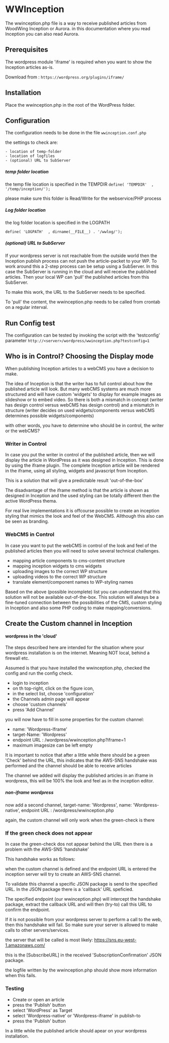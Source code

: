 # WWInception

The wwinception.php file is a way to receive published articles from WoodWing Inception or Aurora. in this documentation where you read Inception you can also read Aurora.


## Prerequisites
The wordpress module 'iframe' is required when you want to show the Inception articles as-is.

Download from : ``https://wordpress.org/plugins/iframe/ ``


## Installation 
Place the wwinception.php in the root of the WordPress folder.

## Configuration
The configuration needs to be done in the file ``wwinception.conf.php``

the settings to check are:

	- location of temp-folder
	- location of logfiles
	- (optional) URL to SubServer
	

	
##### temp folder location	

the temp file location is specified in the TEMPDIR 
``define( 'TEMPDIR'  , '/temp/inception/');``

please make sure this folder is Read/Write for the webservice/PHP process

##### Log folder location
the log folder location is specified in the LOGPATH 

``define( 'LOGPATH'  , dirname(__FILE__) . '/wwlog/'); ``

##### (optional) URL to SubServer
If your wordpress server is not reachable from the outside world then the Inception publish process can not push the article-packet to your WP.
To work around this a 2-step process can be setup using a SubServer.
In this case the SubServer is running in the cloud and will receive the published articles. 
Then your local WP can 'pull' the published articles from this SubServer.

To make this work, the URL to the SubServer needs to be specified.

To 'pull' the content, the wwinception.php needs to be called from crontab on a regular interval.

## Run Config test
The configuration can be tested by invoking the script with the 'testconfig' parameter
``http://<server>/wordpress/wwinception.php?testconfig=1``



## Who is in Control? Choosing the Display mode

When publishing Inception articles to a webCMS you have a decision to make.

The idea of Inception is that the writer has to full control about how the published article will look. But many webCMS systems are much more structured and will have custom 'widgets' to display for example images as slideshow or to embed video. So there is both a mismatch in concept (writer has design control versus webCMS has design control) and a mismatch in structure (writer decides on used widgets/components versus webCMS determines possible widgets/components)

with other words, you have to determine who should be in control, the writer or the webCMS?

### Writer in Control

In case you put the writer in control of the published article, then we will display the article in WordPress as it was designed in Inception. This is done by using the iframe plugin. The complete Inception article will be rendered in the iframe, using all styling, widgets and javascript from Inception.

This is a solution that will give a predictable result 'out-of-the-box'

The disadvantage of the iframe method is that the article is shown as designed in Inception and the used styling can be totally different then the active WordPress thema.

For real live implementations it is offcourse possible to create an inception styling that mimics the look and feel of the WebCMS. Allthough this also can be seen as branding.

### WebCMS in Control
In case you want to put the webCMS in control of the look and feel of the published articles then you will need to solve several technical challenges.

- mapping article components to cms-content structure
- mapping inception widgets to cms widgets
- uploading images to the correct WP structure
- uploading videos to the correct WP structure
- translate element/component names to WP-styling names

Based on the above (possible incomplete) list you can understand that this solution will not be available out-of-the-box. This solution will always be a fine-tuned connection between the possibilities of the CMS, custom styling in Inception and also some PHP coding to make mapping/conversions.


## Create the Custom channel in Inception

#### wordpress in the 'cloud'

The steps described here are intended for the situation where your wordpress installation is on the internet. Meaning NOT local, behind a firewall etc.

Assumed is that you have installed the wwinception.php, checked the config and run the config check.

- login to inception
- on th top-right, click on the figure icon,
- in the select list, choose 'configuration'
- the Channels admin page will appear
- choose 'custom channels'
- press 'Add Channel'

you will now have to fill in some properties for the custom channel:

- name: 'Wordpress-Iframe'
- target-Name: 'Wordpress'
- endpoint URL : <your-server>/wordpress/wwinception.php?iframe=1
- maximum imagesize can be left empty

It is important to notice that after a little while there should be a green 'Check' behind the URL, this indicates that the AWS-SNS handshake was performed and the channel should be able to receive articles

The channel we added will display the published articles in an iframe in wordpress, this will be 100% the look and feel as in the inception editor.

##### non-iframe wordpress

now add a second channel, target-name: 'Wordpress', name: 'Wordpress-native', endpoint URL : <your-server>/wordpress/wwinception.php

again, the custom channel will only work when the green-check is there


### If the green check does not appear
In case the green-check dos not appear behind the URL then there is a problem with the AWS-SNS 'handshake'

This handshake works as follows:

when the custom channel is defined and the endpoint URL is entered 
the inception server will try to create an AWS-SNS channel.

To validate this channel a specific JSON package is send to the specified URL. In the JSON package there is a 'callback' URL speficied.

The specified endpoint (our wwinception.php) will intercept the handshake package, extract the callback URL and will then (try-to) call this URL to confirm the endpoint.

If it is not possible from your wordpress server to perform a call to the web, then this handshake will fail. So make sure your server is allowed to make calls to other servers/services.

the server that will be called is most likely: https://sns.eu-west-1.amazonaws.com/

this is the [SubscribeURL] in the received 'SubscriptionConfirmation' JSON package.

the logfile written by the wwinception.php should show more information when this fails.


### Testing
- Create or open an article
- press the 'Publish' button
- select 'WordPress' as Target
- select 'Wordpress-native' or 'Wordpress-iframe' in publish-to
- press the 'Publish' button

In a little while the published article should apear on your wordpress installation.

 




